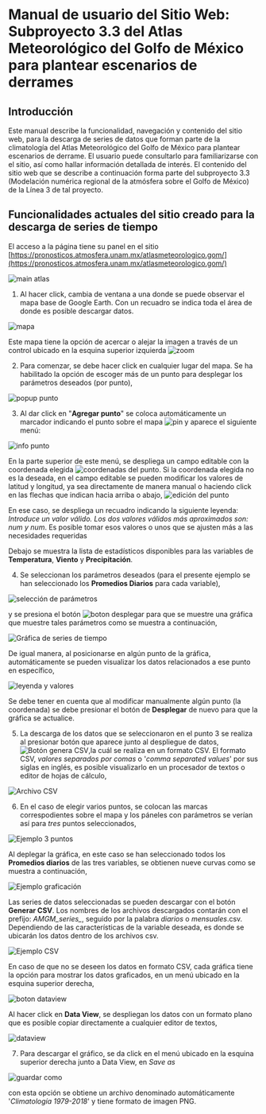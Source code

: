# Manual de usuario del Sitio Web: Subproyecto 3.3 del Atlas Meteorológico del Golfo de México para plantear escenarios de derrames 

## Introducción
Este manual describe la funcionalidad, navegación y contenido del sitio web, para la descarga de series de datos que forman parte de la climatología del Atlas Meteorológico del Golfo de México para plantear escenarios de derrame. El usuario puede consultarlo para familiarizarse con el sitio, así como hallar información detallada de interés. El contenido del sitio web que se describe a continuación forma parte del subproyecto 3.3 (Modelación numérica regional de la atmósfera sobre el Golfo de México) de la Línea 3 de tal proyecto.

## **Funcionalidades actuales del sitio creado para la descarga de series de tiempo**

El acceso a la página tiene su panel en el sitio [https://pronosticos.atmosfera.unam.mx/atlasmeteorologico.gom/](https://pronosticos.atmosfera.unam.mx/atlasmeteorologico.gom/)

![main atlas](img/main_atlas.png)

1. Al hacer click, cambia de ventana a una donde se puede observar el mapa base de Google Earth. Con un recuadro se indica toda el área de donde es posible descargar datos.

![mapa](img/mapa.png)


Este mapa tiene la opción de acercar o alejar la imagen a través de un control ubicado en la esquina superior izquierda ![zoom](img/mapa_zoom.png)


2. Para comenzar, se debe hacer click en cualquier lugar del mapa. Se ha habilitado la opción de escoger más de un punto para desplegar los parámetros deseados (por punto),

![popup punto](img/popup.png)

3. Al dar click en "**Agregar punto**" se coloca automáticamente un marcador indicando el punto sobre el mapa ![pin](img/pin.png) y aparece el siguiente menú:

![info punto](img/punto.png)
  
  En la parte superior de  este menú, se despliega un campo editable con la coordenada elegida ![coordenadas del punto](img/latlon1.png). Si la coordenada elegida no es la deseada, en el campo editable se pueden modificar los valores de latitud y longitud, ya sea directamente de manera manual o haciendo click en las flechas que indican hacia arriba o abajo,
  ![edición del punto](img/latlon2.png)

En ese caso, se despliega un recuadro indicando la siguiente leyenda: *Introduce un valor válido. Los dos valores válidos más aproximados son: num y num*. Es posible tomar esos valores o unos que se ajusten más a las necesidades requeridas

  Debajo se muestra la lista de estadísticos disponibles para las variables de **Temperatura**, **Viento** y **Precipitación**.

4. Se seleccionan los parámetros deseados (para el presente ejemplo se han seleccionado los **Promedios Diarios** para cada variable),

![selección de parámetros](img/seleccion.png)

y se presiona el botón ![boton desplegar](img/btn_desplegar.png) para que se muestre una gráfica que muestre tales parámetros como se muestra a continuación,

![Gráfica de series de tiempo](img/plot.png)

De igual manera, al posicionarse en algún punto de la gráfica, automáticamente se pueden visualizar los datos relacionados a ese punto en específico,

![leyenda y valores](img/leyenda.png)

Se debe tener en cuenta que al modificar manualmente algún punto (la coordenada) se debe presionar el botón de **Desplegar** de nuevo para que la gráfica se actualice.

5. La descarga de los datos que se seleccionaron en el punto 3 se realiza al presionar botón que aparece junto al despliegue de datos, ![Botón genera CSV](img/btn_genera.png),la cuál se realiza en un formato CSV. El formato CSV, *valores separados por comas* o '*comma separated values*' por sus siglas en inglés, es posible visualizarlo en un procesador de textos o editor de hojas de cálculo,

![Archivo CSV](img/archivoCSV.png)

6. En el caso de elegir varios puntos, se colocan las marcas correspodientes sobre el mapa y los páneles con parámetros se verían así para *tres* puntos seleccionados,

![Ejemplo 3 puntos](img/ejemplo_3p.png)

Al deplegar la gráfica, en este caso se han seleccionado todos los **Promedios diarios** de las tres variables, se obtienen nueve curvas como se muestra a continuación,

![Ejemplo graficación](img/ejemplo_plot.png)

Las series de datos seleccionadas se pueden descargar con el botón **Generar CSV**. Los nombres de los archivos descargados contarán con el prefijo: *AMGM_series_*, seguido por la palabra *diarios* o *mensuales*.csv. Dependiendo de las características de la variable deseada, es donde se ubicarán los datos dentro de los archivos csv.

![Ejemplo CSV](img/ejemplo_CSV.png)

En caso de que no se deseen los datos en formato CSV, cada gráfica tiene la opción para mostrar los datos graficados, en un menú ubicado en la esquina superior derecha,

![boton dataview](img/tools_dataview.png)

Al hacer click en **Data View**, se despliegan los datos con un formato plano que es posible copiar directamente a cualquier editor de textos,

![dataview](img/dataview.png)

7. Para descargar el gráfico, se da click en el menú ubicado en la esquina superior derecha junto a Data View, en *Save as* 

![guardar como](img/tools_save.png)

con esta opción se obtiene un archivo denominado automáticamente '*Climatología 1979-2018*' y tiene formato de imagen PNG.




